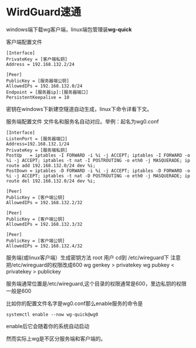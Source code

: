 
# WirdGuard速通

windows端下载wg客户端，linux端包管理装**wg-quick**

客户端配置文件
```
[Interface]
PrivateKey = [客户端私钥]
Address = 192.168.132.2/24

[Peer]
PublicKey = [服务器端公钥]
AllowedIPs = 192.168.132.0/24
Endpoint = [服务器ip]:[服务器端口]
PersistentKeepalive = 10
```
密钥在windows下新建空隧道自动生成，linux下命令详看下文。

服务端配置文件 文件名和服务名自动对应。举例：起名为wg0.conf

```
[Interface]
ListenPort = [服务器端口]
Address=192.168.132.1/24
PrivateKey = [服务端私钥]
PostUp   = iptables -I FORWARD -i %i -j ACCEPT; iptables -I FORWARD -o %i -j ACCEPT; iptables -t nat -I POSTROUTING -o eth0 -j MASQUERADE; ip route add 192.168.132.0/24 dev %i;
PostDown = iptables -D FORWARD -i %i -j ACCEPT; iptables -D FORWARD -o %i -j ACCEPT; iptables -t nat -D POSTROUTING -o eth0 -j MASQUERADE; ip route del 192.168.132.0/24 dev %i;

[Peer]
PublicKey = [客户端公钥]
AllowedIPs = 192.168.132.2/32

[Peer]
PublicKey = [客户端公钥]
AllowedIPs = 192.168.132.3/32

[Peer]
PublicKey = [客户端公钥]
AllowedIPs = 192.168.132.4/32

```

服务端(或linux客户端）生成密钥方法
root 用户 cd到 /etc/wireguard下 注意把/etc/wireguard的权限改成600
wg genkey > privatekey
wg pubkey < privatekey > publickey



服务端通常位置是/etc/wireguard,这个目录的权限通常是600，里边私钥的权限一般是600


比如你的配置文件名字是wg0.conf那么enable服务的命令是
```shell
systemctl enable --now wg-quick@wg0
```
enable后它会随着你的系统自动启动

然而实际上wg是不区分服务端和客户端的。